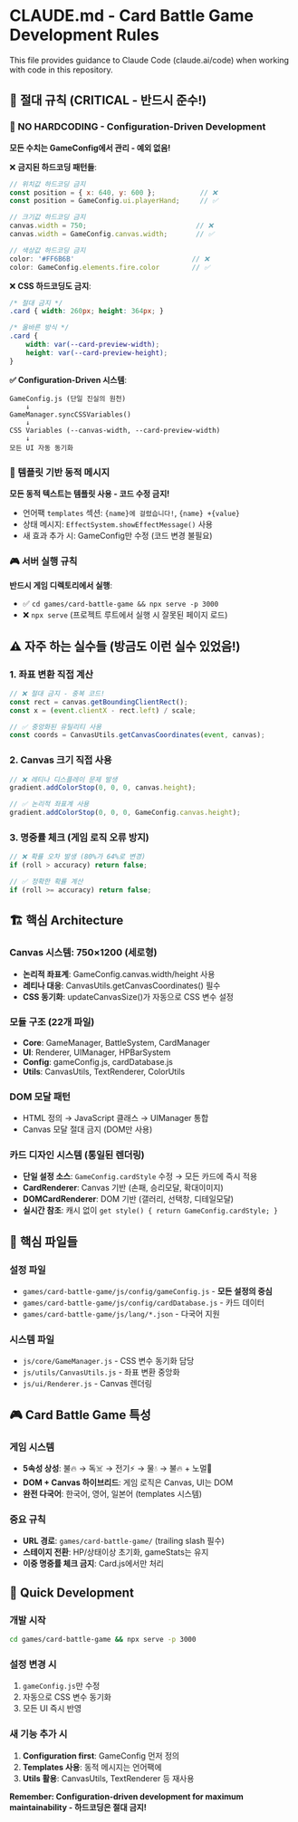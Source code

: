 # CLAUDE.md - Card Battle Game Development Rules

This file provides guidance to Claude Code (claude.ai/code) when working with code in this repository.

## 🔴 절대 규칙 (CRITICAL - 반드시 준수!)

### 🚨 NO HARDCODING - Configuration-Driven Development
**모든 수치는 GameConfig에서 관리 - 예외 없음!**

❌ **금지된 하드코딩 패턴들**:
```javascript
// 위치값 하드코딩 금지
const position = { x: 640, y: 600 };           // ❌
const position = GameConfig.ui.playerHand;     // ✅

// 크기값 하드코딩 금지
canvas.width = 750;                           // ❌
canvas.width = GameConfig.canvas.width;       // ✅

// 색상값 하드코딩 금지
color: '#FF6B6B'                             // ❌
color: GameConfig.elements.fire.color        // ✅
```

❌ **CSS 하드코딩도 금지**:
```css
/* 절대 금지 */
.card { width: 260px; height: 364px; }

/* 올바른 방식 */
.card {
    width: var(--card-preview-width);
    height: var(--card-preview-height);
}
```

**✅ Configuration-Driven 시스템**:
```
GameConfig.js (단일 진실의 원천)
    ↓
GameManager.syncCSSVariables()
    ↓
CSS Variables (--canvas-width, --card-preview-width)
    ↓
모든 UI 자동 동기화
```

### 🎯 템플릿 기반 동적 메시지
**모든 동적 텍스트는 템플릿 사용 - 코드 수정 금지!**
- 언어팩 `templates` 섹션: `{name}에 걸렸습니다!`, `{name} +{value}`
- 상태 메시지: `EffectSystem.showEffectMessage()` 사용
- 새 효과 추가 시: GameConfig만 수정 (코드 변경 불필요)

### 🎮 서버 실행 규칙
**반드시 게임 디렉토리에서 실행**:
- ✅ `cd games/card-battle-game && npx serve -p 3000`
- ❌ `npx serve` (프로젝트 루트에서 실행 시 잘못된 페이지 로드)

## ⚠️ 자주 하는 실수들 (방금도 이런 실수 있었음!)

### 1. 좌표 변환 직접 계산
```javascript
// ❌ 절대 금지 - 중복 코드!
const rect = canvas.getBoundingClientRect();
const x = (event.clientX - rect.left) / scale;

// ✅ 중앙화된 유틸리티 사용
const coords = CanvasUtils.getCanvasCoordinates(event, canvas);
```

### 2. Canvas 크기 직접 사용
```javascript
// ❌ 레티나 디스플레이 문제 발생
gradient.addColorStop(0, 0, 0, canvas.height);

// ✅ 논리적 좌표계 사용
gradient.addColorStop(0, 0, 0, GameConfig.canvas.height);
```

### 3. 명중률 체크 (게임 로직 오류 방지)
```javascript
// ❌ 확률 오차 발생 (80%가 64%로 변경)
if (roll > accuracy) return false;

// ✅ 정확한 확률 계산
if (roll >= accuracy) return false;
```

## 🏗️ 핵심 Architecture

### Canvas 시스템: 750×1200 (세로형)
- **논리적 좌표계**: GameConfig.canvas.width/height 사용
- **레티나 대응**: CanvasUtils.getCanvasCoordinates() 필수
- **CSS 동기화**: updateCanvasSize()가 자동으로 CSS 변수 설정

### 모듈 구조 (22개 파일)
- **Core**: GameManager, BattleSystem, CardManager
- **UI**: Renderer, UIManager, HPBarSystem
- **Config**: gameConfig.js, cardDatabase.js
- **Utils**: CanvasUtils, TextRenderer, ColorUtils

### DOM 모달 패턴
- HTML 정의 → JavaScript 클래스 → UIManager 통합
- Canvas 모달 절대 금지 (DOM만 사용)

### 카드 디자인 시스템 (통일된 렌더링)
- **단일 설정 소스**: `GameConfig.cardStyle` 수정 → 모든 카드에 즉시 적용
- **CardRenderer**: Canvas 기반 (손패, 승리모달, 확대이미지)
- **DOMCardRenderer**: DOM 기반 (갤러리, 선택창, 디테일모달)
- **실시간 참조**: 캐시 없이 `get style() { return GameConfig.cardStyle; }`

## 📁 핵심 파일들

### 설정 파일
- `games/card-battle-game/js/config/gameConfig.js` - **모든 설정의 중심**
- `games/card-battle-game/js/config/cardDatabase.js` - 카드 데이터
- `games/card-battle-game/js/lang/*.json` - 다국어 지원

### 시스템 파일
- `js/core/GameManager.js` - CSS 변수 동기화 담당
- `js/utils/CanvasUtils.js` - 좌표 변환 중앙화
- `js/ui/Renderer.js` - Canvas 렌더링

## 🎮 Card Battle Game 특성

### 게임 시스템
- **5속성 상성**: 불🔥 → 독☠️ → 전기⚡ → 물💧 → 불🔥 + 노멀👊
- **DOM + Canvas 하이브리드**: 게임 로직은 Canvas, UI는 DOM
- **완전 다국어**: 한국어, 영어, 일본어 (templates 시스템)

### 중요 규칙
- **URL 경로**: `games/card-battle-game/` (trailing slash 필수)
- **스테이지 전환**: HP/상태이상 초기화, gameStats는 유지
- **이중 명중률 체크 금지**: Card.js에서만 처리

## 🚀 Quick Development

### 개발 시작
```bash
cd games/card-battle-game && npx serve -p 3000
```

### 설정 변경 시
1. `gameConfig.js`만 수정
2. 자동으로 CSS 변수 동기화
3. 모든 UI 즉시 반영

### 새 기능 추가 시
1. **Configuration first**: GameConfig 먼저 정의
2. **Templates 사용**: 동적 메시지는 언어팩에
3. **Utils 활용**: CanvasUtils, TextRenderer 등 재사용

**Remember: Configuration-driven development for maximum maintainability - 하드코딩은 절대 금지!**